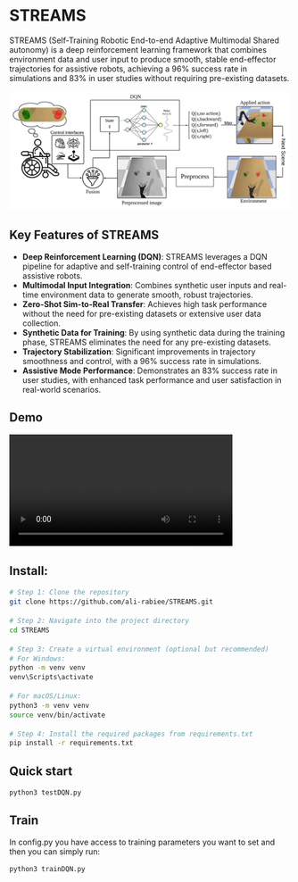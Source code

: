 # STREAMS 
STREAMS (Self-Training Robotic End-to-end Adaptive Multimodal Shared autonomy) is a deep reinforcement learning framework that combines environment data and user input to produce smooth, stable end-effector trajectories for assistive robots, achieving a 96% success rate in simulations and 83% in user studies without requiring pre-existing datasets.

![Model Overview](figs/4.jpeg)

## Key Features of STREAMS

- **Deep Reinforcement Learning (DQN)**: STREAMS leverages a DQN pipeline for adaptive and self-training control of end-effector based assistive robots.
- **Multimodal Input Integration**: Combines synthetic user inputs and real-time environment data to generate smooth, robust trajectories.
- **Zero-Shot Sim-to-Real Transfer**: Achieves high task performance without the need for pre-existing datasets or extensive user data collection.
- **Synthetic Data for Training**: By using synthetic data during the training phase, STREAMS eliminates the need for any pre-existing datasets.
- **Trajectory Stabilization**: Significant improvements in trajectory smoothness and control, with a 96% success rate in simulations.
- **Assistive Mode Performance**: Demonstrates an 83% success rate in user studies, with enhanced task performance and user satisfaction in real-world scenarios.

## Demo
<video width="400" controls>
  <source src="https://github.com/ali-rabiee/STREAMS/blob/main/Demo/STREAMS_demo.webm?raw=true" type="video/webm">
</video>


## Install:

```bash
# Step 1: Clone the repository
git clone https://github.com/ali-rabiee/STREAMS.git

# Step 2: Navigate into the project directory
cd STREAMS

# Step 3: Create a virtual environment (optional but recommended)
# For Windows:
python -m venv venv
venv\Scripts\activate

# For macOS/Linux:
python3 -m venv venv
source venv/bin/activate

# Step 4: Install the required packages from requirements.txt
pip install -r requirements.txt
```
## Quick start
```bash
python3 testDQN.py
```
## Train
In config.py you have access to training parameters you want to set and then you can simply run:
```bash
python3 trainDQN.py
```






